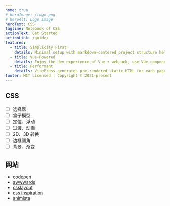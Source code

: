 ```yaml
---
home: true
# heroImage: /logo.png
# heroAlt: Logo image
heroText: CSS
tagline: Notebook of CSS
actionText: Get Started
actionLink: /guide/
features:
  - title: Simplicity First
    details: Minimal setup with markdown-centered project structure helps you focus on writing.
  - title: Vue-Powered
    details: Enjoy the dev experience of Vue + webpack, use Vue components in markdown, and develop custom themes with Vue.
  - title: Performant
    details: VitePress generates pre-rendered static HTML for each page, and runs as an SPA once a page is loaded.
footer: MIT Licensed | Copyright © 2021-present
---
```


## CSS

- [ ] 选择器
- [ ] 盒子模型
- [ ] 定位、浮动
- [ ] 过渡、动画
- [ ] 2D、3D 转换
- [ ] 边框圆角
- [ ] 背景、渐变

## 网站

- [codepen](https://codepen.io)
- [awwwards](https://www.awwwards.com)
- [csslayout](https://csslayout.io)
- [css inspiration](https://chokcoco.github.io/CSS-Inspiration)
- [animista](https://animista.net)
